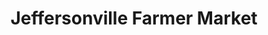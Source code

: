 ---
title: "Jeffersonville Farmer Market"
url: /jeffersonville/jeffersonville-farmer-market/
shop: farm
---